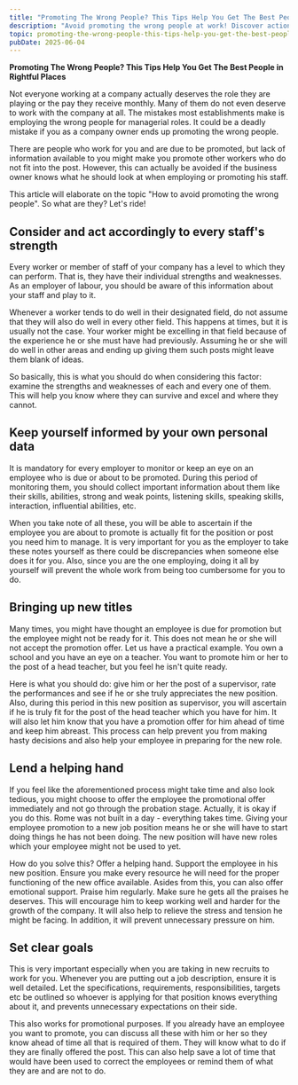```yaml
---
title: "Promoting The Wrong People? This Tips Help You Get The Best People in Rightful Places"
description: "Avoid promoting the wrong people at work! Discover actionable tips to ensure you select the right employees for promotions and leadership roles."
topic: promoting-the-wrong-people-this-tips-help-you-get-the-best-people-in-rightful-places
pubDate: 2025-06-04
---
```



**Promoting The Wrong People? This Tips Help You Get The Best People in Rightful Places**

Not everyone working at a company actually deserves the role they are playing or the pay they receive monthly. Many of them do not even deserve to work with the company at all. The mistakes most establishments make is employing the wrong people for managerial roles. It could be a deadly mistake if you as a company owner ends up promoting the wrong people.

There are people who work for you and are due to be promoted, but lack of information available to you might make you promote other workers who do not fit into the post. However, this can actually be avoided if the business owner knows what he should look at when employing or promoting his staff.

This article will elaborate on the topic "How to avoid promoting the wrong people". So what are they? Let's ride!

## Consider and act accordingly to every staff's strength

Every worker or member of staff of your company has a level to which they can perform. That is, they have their individual strengths and weaknesses. As an employer of labour, you should be aware of this information about your staff and play to it.

Whenever a worker tends to do well in their designated field, do not assume that they will also do well in every other field. This happens at times, but it is usually not the case. Your worker might be excelling in that field because of the experience he or she must have had previously. Assuming he or she will do well in other areas and ending up giving them such posts might leave them blank of ideas.

So basically, this is what you should do when considering this factor: examine the strengths and weaknesses of each and every one of them. This will help you know where they can survive and excel and where they cannot.

## Keep yourself informed by your own personal data

It is mandatory for every employer to monitor or keep an eye on an employee who is due or about to be promoted. During this period of monitoring them, you should collect important information about them like their skills, abilities, strong and weak points, listening skills, speaking skills, interaction, influential abilities, etc.

When you take note of all these, you will be able to ascertain if the employee you are about to promote is actually fit for the position or post you need him to manage. It is very important for you as the employer to take these notes yourself as there could be discrepancies when someone else does it for you. Also, since you are the one employing, doing it all by yourself will prevent the whole work from being too cumbersome for you to do.

## Bringing up new titles

Many times, you might have thought an employee is due for promotion but the employee might not be ready for it. This does not mean he or she will not accept the promotion offer. Let us have a practical example. You own a school and you have an eye on a teacher. You want to promote him or her to the post of a head teacher, but you feel he isn't quite ready.

Here is what you should do: give him or her the post of a supervisor, rate the performances and see if he or she truly appreciates the new position. Also, during this period in this new position as supervisor, you will ascertain if he is truly fit for the post of the head teacher which you have for him. It will also let him know that you have a promotion offer for him ahead of time and keep him abreast. This process can help prevent you from making hasty decisions and also help your employee in preparing for the new role.

## Lend a helping hand

If you feel like the aforementioned process might take time and also look tedious, you might choose to offer the employee the promotional offer immediately and not go through the probation stage. Actually, it is okay if you do this. Rome was not built in a day - everything takes time. Giving your employee promotion to a new job position means he or she will have to start doing things he has not been doing. The new position will have new roles which your employee might not be used to yet.

How do you solve this? Offer a helping hand. Support the employee in his new position. Ensure you make every resource he will need for the proper functioning of the new office available. Asides from this, you can also offer emotional support. Praise him regularly. Make sure he gets all the praises he deserves. This will encourage him to keep working well and harder for the growth of the company. It will also help to relieve the stress and tension he might be facing. In addition, it will prevent unnecessary pressure on him.

## Set clear goals

This is very important especially when you are taking in new recruits to work for you. Whenever you are putting out a job description, ensure it is well detailed. Let the specifications, requirements, responsibilities, targets etc be outlined so whoever is applying for that position knows everything about it, and prevents unnecessary expectations on their side.

This also works for promotional purposes. If you already have an employee you want to promote, you can discuss all these with him or her so they know ahead of time all that is required of them. They will know what to do if they are finally offered the post. This can also help save a lot of time that would have been used to correct the employees or remind them of what they are and are not to do.

